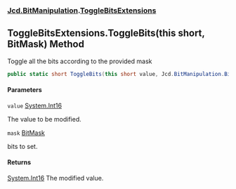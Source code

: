 ### [Jcd.BitManipulation](Jcd.BitManipulation.md 'Jcd.BitManipulation').[ToggleBitsExtensions](Jcd.BitManipulation.ToggleBitsExtensions.md 'Jcd.BitManipulation.ToggleBitsExtensions')

## ToggleBitsExtensions.ToggleBits(this short, BitMask) Method

Toggle all the bits according to the provided mask

```csharp
public static short ToggleBits(this short value, Jcd.BitManipulation.BitMask mask);
```

#### Parameters

<a name='Jcd.BitManipulation.ToggleBitsExtensions.ToggleBits(thisshort,Jcd.BitManipulation.BitMask).value'></a>

`value` [System.Int16](https://docs.microsoft.com/en-us/dotnet/api/System.Int16 'System.Int16')

The value to be modified.

<a name='Jcd.BitManipulation.ToggleBitsExtensions.ToggleBits(thisshort,Jcd.BitManipulation.BitMask).mask'></a>

`mask` [BitMask](Jcd.BitManipulation.BitMask.md 'Jcd.BitManipulation.BitMask')

bits to set.

#### Returns

[System.Int16](https://docs.microsoft.com/en-us/dotnet/api/System.Int16 'System.Int16')
The modified value.